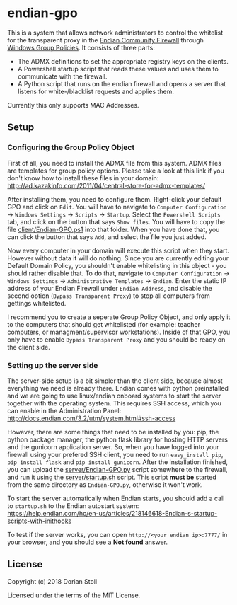 # endian-gpo
This is a system that allows network administrators to control the whitelist for the transparent proxy in the [Endian Community Firewall](https://www.endian.com) through [Windows Group Policies](https://en.wikipedia.org/wiki/Group_Policy).
It consists of three parts:

* The ADMX definitions to set the appropriate registry keys on the clients.
* A Powershell startup script that reads these values and uses them to communicate with the firewall.
* A Python script that runs on the endian firewall and opens a server that listens for white-/blacklist requests and applies them.

Currently this only supports MAC Addresses.

## Setup
### Configuring the Group Policy Object
First of all, you need to install the ADMX file from this system. ADMX files are templates for group policy options. Please take a look at this link if you don't know how to install these files in your domain: http://ad.kazakinfo.com/2011/04/central-store-for-admx-templates/

After installing them, you need to configure them. Right-click your default GPO and click on `Edit`. You will have to navigate to `Computer Configuration` -> `Windows Settings` -> `Scripts` -> `Startup`. Select the `Powershell Scripts` tab, and click on the button that says `Show files`.
You will have to copy the file [client/Endian-GPO.ps1](https://github.com/StollD/endian-gpo/tree/master/client/Endian-GPO.ps1) into that folder. When you have done that, you can click the button that says `Add`, and select the file you just added.

Now every computer in your domain will execute this script when they start. However without data it will do nothing. Since you are currently editing your Default Domain Policy, you shouldn't enable whitelisting in this object - you should rather disable that. To do that, navigate to
`Computer Configuration` -> `Windows Settings` -> `Administrative Templates` -> `Endian`. Enter the static IP address of your Endian Firewall under `Endian Address`, and disable the second option (`Bypass Transparent Proxy`) to stop all computers from gettings whitelisted.

I recommend you to create a seperate Group Policy Object, and only apply it to the computers that should get whitelisted (for example: teacher computers, or managment/supervisor workstations). Inside of that GPO, you only have to enable `Bypass Transparent Proxy` and you should be ready on the client side.

### Setting up the server side
The server-side setup is a bit simpler than the client side, because almost everything we need is already there. Endian comes with python preinstalled and we are going to use linux/endian onboard systems to start the server together with the operating system. This requires SSH access, which you can enable
in the Administration Panel: http://docs.endian.com/3.2/utm/system.html#ssh-access

However, there are some things that need to be installed by you: pip, the python package manager, the python flask library for hosting HTTP servers and the gunicorn application server. So, when you have logged into your firewall using your prefered SSH client, you need to run `easy_install pip`, `pip install flask` and `pip install gunicorn`. 
After the installation finished, you can upload the [server/Endian-GPO.py](https://github.com/StollD/endian-gpo/tree/master/server/Endian-GPO.py) script somewhere to the firewall, and run it using the [server/startup.sh](https://github.com/StollD/endian-gpo/tree/master/server/startup.sh) 
script. This script **must be** started from the same directory as `Endian-GPO.py`, otherwise it won't work.

To start the server automatically when Endian starts, you should add a call to `startup.sh` to the Endian autostart system: https://help.endian.com/hc/en-us/articles/218146618-Endian-s-startup-scripts-with-inithooks

To test if the server works, you can open `http://<your endian ip>:7777/` in your browser, and you should see a **Not found** answer.

## License
Copyright (c) 2018 Dorian Stoll

Licensed under the terms of the MIT License.
